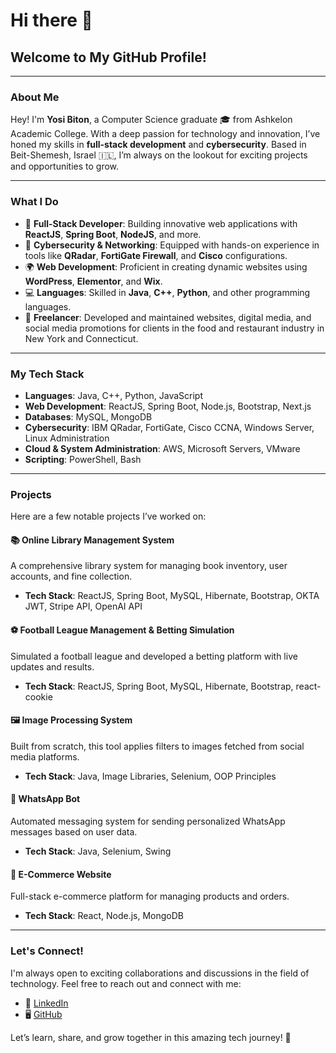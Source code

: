 # Hi there 👋

## Welcome to My GitHub Profile!

---

### About Me

Hey! I'm **Yosi Biton**, a Computer Science graduate 🎓 from Ashkelon Academic College. With a deep passion for technology and innovation, I’ve honed my skills in **full-stack development** and **cybersecurity**. Based in Beit-Shemesh, Israel 🇮🇱, I’m always on the lookout for exciting projects and opportunities to grow.

---

### What I Do

- 🚀 **Full-Stack Developer**: Building innovative web applications with **ReactJS**, **Spring Boot**, **NodeJS**, and more.
- 🔐 **Cybersecurity & Networking**: Equipped with hands-on experience in tools like **QRadar**, **FortiGate Firewall**, and **Cisco** configurations.
- 🌍 **Web Development**: Proficient in creating dynamic websites using **WordPress**, **Elementor**, and **Wix**.
- 💻 **Languages**: Skilled in **Java**, **C++**, **Python**, and other programming languages.
- 🎯 **Freelancer**: Developed and maintained websites, digital media, and social media promotions for clients in the food and restaurant industry in New York and Connecticut.

---

### My Tech Stack

- **Languages**: Java, C++, Python, JavaScript
- **Web Development**: ReactJS, Spring Boot, Node.js, Bootstrap, Next.js
- **Databases**: MySQL, MongoDB
- **Cybersecurity**: IBM QRadar, FortiGate, Cisco CCNA, Windows Server, Linux Administration
- **Cloud & System Administration**: AWS, Microsoft Servers, VMware
- **Scripting**: PowerShell, Bash

---

### Projects

Here are a few notable projects I’ve worked on:

#### 📚 Online Library Management System
A comprehensive library system for managing book inventory, user accounts, and fine collection.
- **Tech Stack**: ReactJS, Spring Boot, MySQL, Hibernate, Bootstrap, OKTA JWT, Stripe API, OpenAI API

#### ⚽ Football League Management & Betting Simulation
Simulated a football league and developed a betting platform with live updates and results.
- **Tech Stack**: ReactJS, Spring Boot, MySQL, Hibernate, Bootstrap, react-cookie

#### 🖼 Image Processing System
Built from scratch, this tool applies filters to images fetched from social media platforms.
- **Tech Stack**: Java, Image Libraries, Selenium, OOP Principles

#### 🤖 WhatsApp Bot
Automated messaging system for sending personalized WhatsApp messages based on user data.
- **Tech Stack**: Java, Selenium, Swing

#### 🛒 E-Commerce Website
Full-stack e-commerce platform for managing products and orders.
- **Tech Stack**: React, Node.js, MongoDB

---

### Let's Connect!

I'm always open to exciting collaborations and discussions in the field of technology. Feel free to reach out and connect with me:

- 💼 [LinkedIn](https://www.linkedin.com/in/yosi-biton)
- 🖥️ [GitHub](https://github.com/Yosi7708)

Let’s learn, share, and grow together in this amazing tech journey! 🚀
